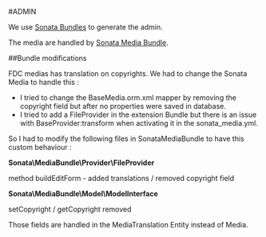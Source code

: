 #ADMIN


We use [Sonata Bundles](https://sonata-project.org) to  generate the admin.

The media are handled by [Sonata Media Bundle](https://sonata-project.org/bundles/media/2-2/doc/index.html).


##Bundle modifications

FDC medias has translation on copyrights. We had to change the Sonata Media to handle this :

- I tried to change the BaseMedia.orm.xml mapper by removing the copyright field but after no properties were saved in database.
- I tried to add a FileProvider in the extension Bundle but there is an issue with BaseProvider:transform when activating it in the sonata_media.yml.

So I had to modify the following files in SonataMediaBundle to have this custom behaviour :

**Sonata\MediaBundle\Provider\FileProvider**

method buildEditForm  - added translations / removed copyright field

**Sonata\MediaBundle\Model\ModelInterface**

setCopyright / getCopyright removed

Those fields are handled in the MediaTranslation Entity instead of Media.